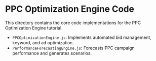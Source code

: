 # PPC Optimization Engine Code

This directory contains the core code implementations for the PPC Optimization Engine tutorial.

- `PPCOptimizationEngine.js`: Implements automated bid management, keyword, and ad optimization.
- `PerformanceForecastingEngine.js`: Forecasts PPC campaign performance and generates scenarios.
